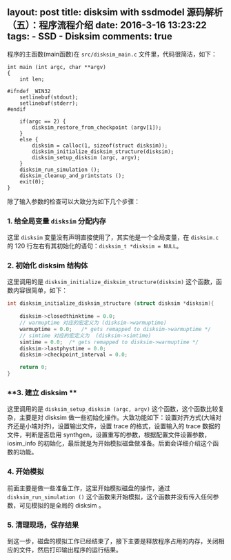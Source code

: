 layout: post
title: disksim with ssdmodel 源码解析（五）：程序流程介绍
date: 2016-3-16 13:23:22
tags: 
	- SSD
	- Disksim
comments: true  
---

程序的主函数(main函数)在 `src/disksim_main.c` 文件里，代码很简洁，如下：

<!--more-->

```
int main (int argc, char **argv)
{
	int len;

#ifndef _WIN32
	setlinebuf(stdout);
	setlinebuf(stderr);
#endif

	if(argc == 2) {
		disksim_restore_from_checkpoint (argv[1]);
	} 
	else {
		disksim = calloc(1, sizeof(struct disksim));
		disksim_initialize_disksim_structure(disksim);
		disksim_setup_disksim (argc, argv);
	}
	disksim_run_simulation ();
	disksim_cleanup_and_printstats ();
	exit(0);
}
```

除了输入参数的检查可以大致分为如下几个步骤：

### **1. 给全局变量 `disksim` 分配内存** ###

这里 `disksim` 变量没有声明直接使用了，其实他是一个全局变量，在 `disksim.c` 的 120 行左右有其初始化的语句：`disksim_t *disksim = NULL`。

### **2. 初始化 disksim 结构体** ###

这里调用的是 `disksim_initialize_disksim_structure(disksim)` 这个函数，函数内容很简单，如下：
```c
int disksim_initialize_disksim_structure (struct disksim *disksim){
	
	disksim->closedthinktime = 0.0;
	// warmuptime 对应的宏定义为 (disksim->warmuptime)
	warmuptime = 0.0;	/* gets remapped to disksim->warmuptime */
	// simtime 对应的宏定义为  (disksim->simtime)        
	simtime = 0.0;	/* gets remapped to disksim->warmuptime */
	disksim->lastphystime = 0.0;
	disksim->checkpoint_interval = 0.0;

	return 0;
}
``` 

### **3. 建立 disksim ** ###

这里调用的是 `disksim_setup_disksim (argc, argv)` 这个函数，这个函数比较复杂，主要是对 disksim 做一些初始化操作。大致功能如下：设置对齐方式(大端对齐还是小端对齐)，设置输出文件，设置 trace 的格式，设置输入的 trace 数据的文件，判断是否启用 synthgen，设置重写的参数，根据配置文件设置参数，iosim_info 的初始化，最后就是为开始模拟磁盘做准备。后面会详细介绍这个函数的功能。

### **4. 开始模拟** ###

前面主要是做一些准备工作，这里开始模拟磁盘的操作，通过 `disksim_run_simulation ()` 这个函数来开始模拟，这个函数并没有传入任何参数，可见模拟的是全局的 disksim 。

### **5. 清理现场，保存结果** ###

到这一步，磁盘的模拟工作已经结束了，接下主要是释放程序占用的内存，关闭相应的文件，然后打印输出程序的运行结果。

